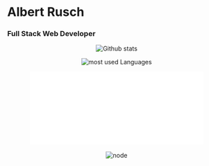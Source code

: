 
<h1 align="left">Albert Rusch</h1>
<h3 align="left">Full Stack Web Developer</h3>


<p align="center">
  <img width="400" src="https://github-readme-stats.vercel.app/api?username=aloblanko&theme=chartreuse-dark&show_icons=true&locale=en" alt="Github stats">
</p>

<p align="center">
  <img width="400" src="https://github-readme-stats.vercel.app/api/top-langs?username=aloblanko&theme=chartreuse-dark&show_icons=true&locale=en&layout=compact" alt="most used Languages">
</p>

<p align="center">
  <img width="400" src="./img/Git-Logo-White.png" alt="git">
</p>

<p align="center">
  <img width="400" src="https://media.giphy.com/media/kdFc8fubgS31b8DsVu/giphy.gif" alt="node">
</p>


